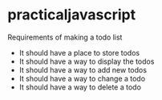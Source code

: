 # practicaljavascript

Requirements of making a todo list 
- It should have a place to store todos
- It should have a way to display the todos 
- It should have a way to add new todos 
- It should have a way to change a todo 
- It should have a way to delete a todo
